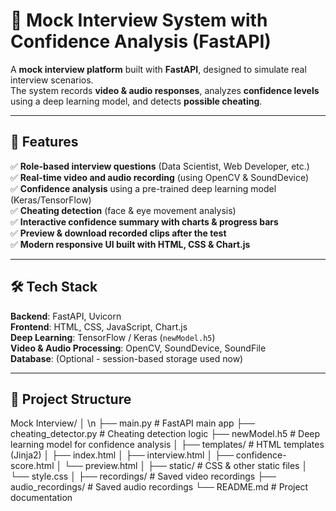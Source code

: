 # 🎥 Mock Interview System with Confidence Analysis (FastAPI)

A **mock interview platform** built with **FastAPI**, designed to simulate real interview scenarios.  
The system records **video & audio responses**, analyzes **confidence levels** using a deep learning model, and detects **possible cheating**.

---

## 🚀 Features

✅ **Role-based interview questions** (Data Scientist, Web Developer, etc.)  
✅ **Real-time video and audio recording** (using OpenCV & SoundDevice)  
✅ **Confidence analysis** using a pre-trained deep learning model (Keras/TensorFlow)  
✅ **Cheating detection** (face & eye movement analysis)  
✅ **Interactive confidence summary with charts & progress bars**  
✅ **Preview & download recorded clips after the test**  
✅ **Modern responsive UI built with HTML, CSS & Chart.js**

---

## 🛠️ Tech Stack

**Backend**: FastAPI, Uvicorn  
**Frontend**: HTML, CSS, JavaScript, Chart.js  
**Deep Learning**: TensorFlow / Keras (`newModel.h5`)  
**Video & Audio Processing**: OpenCV, SoundDevice, SoundFile  
**Database**: (Optional - session-based storage used now)  

---

## 📂 Project Structure
Mock Interview/
│ \n
├── main.py # FastAPI main app
├── cheating_detector.py # Cheating detection logic
├── newModel.h5 # Deep learning model for confidence analysis
│
├── templates/ # HTML templates (Jinja2)
│ ├── index.html
│ ├── interview.html
│ ├── confidence-score.html
│ └── preview.html
│
├── static/ # CSS & other static files
│ └── style.css
│
├── recordings/ # Saved video recordings
├── audio_recordings/ # Saved audio recordings
└── README.md # Project documentation
